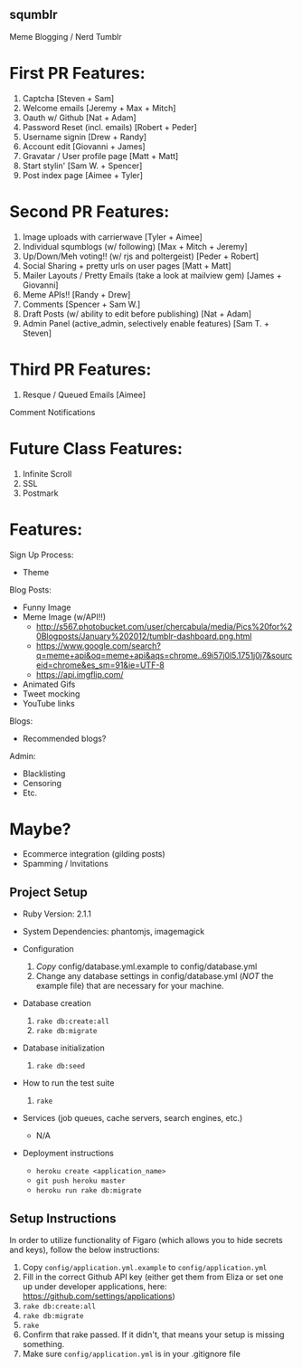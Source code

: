 squmblr
-------

Meme Blogging / Nerd Tumblr


First PR Features:
=========
 1. Captcha [Steven + Sam]
 2. Welcome emails [Jeremy + Max + Mitch]
 3. Oauth w/ Github [Nat + Adam]
 4. Password Reset (incl. emails) [Robert + Peder]
 5. Username signin [Drew + Randy]
 6. Account edit [Giovanni + James]
 7. Gravatar / User profile page [Matt + Matt]
 8. Start stylin' [Sam W. + Spencer]
 9. Post index page [Aimee + Tyler]


Second PR Features:
==========
 1. Image uploads with carrierwave [Tyler + Aimee]
 2. Individual squmblogs (w/ following) [Max + Mitch + Jeremy]
 3. Up/Down/Meh voting!! (w/ rjs and poltergeist) [Peder + Robert]
 4. Social Sharing + pretty urls on user pages [Matt + Matt]
 5. Mailer Layouts / Pretty Emails (take a look at mailview gem) [James + Giovanni]
 6. Meme APIs!! [Randy + Drew]
 7. Comments [Spencer + Sam W.]
 8. Draft Posts (w/ ability to edit before publishing) [Nat + Adam]
 9. Admin Panel (active\_admin, selectively enable features) [Sam T. + Steven]


Third PR Features:
==================

 1. Resque / Queued Emails [Aimee]

Comment Notifications

Future Class Features:
======================

 1. Infinite Scroll
 2. SSL
 3. Postmark


Features:
=========

Sign Up Process:

  * Theme

Blog Posts:

  * Funny Image
  * Meme Image (w/API!!)
    * http://s567.photobucket.com/user/chercabula/media/Pics%20for%20Blogposts/January%202012/tumblr-dashboard.png.html
    * https://www.google.com/search?q=meme+api&oq=meme+api&aqs=chrome..69i57j0l5.1751j0j7&sourceid=chrome&es_sm=91&ie=UTF-8
    * https://api.imgflip.com/
  * Animated Gifs
  * Tweet mocking
  * YouTube links

Blogs:

  * Recommended blogs?

Admin:

  * Blacklisting
  * Censoring
  * Etc.

Maybe?
======

  * Ecommerce integration (gilding posts)
  * Spamming / Invitations


## Project Setup

* Ruby Version: 2.1.1
* System Dependencies: phantomjs, imagemagick
* Configuration
    1. *Copy* config/database.yml.example to config/database.yml
    2. Change any database settings in config/database.yml (*NOT* the example file) that are necessary for your machine.

* Database creation
    1. `rake db:create:all`
    2. `rake db:migrate`
* Database initialization
    1. `rake db:seed`
* How to run the test suite
    1. `rake`
* Services (job queues, cache servers, search engines, etc.)
    * N/A
* Deployment instructions
    * `heroku create <application_name>`
    * `git push heroku master`
    * `heroku run rake db:migrate`

## Setup Instructions

In order to utilize functionality of Figaro (which allows you to hide secrets and keys),
follow the below instructions:

1. Copy `config/application.yml.example` to `config/application.yml`
2. Fill in the correct Github API key (either get them from Eliza or set one up under developer applications, here: https://github.com/settings/applications)
3. `rake db:create:all`
4. `rake db:migrate`
5. `rake`
6. Confirm that rake passed.  If it didn't, that means your setup is missing something.
7. Make sure `config/application.yml` is in your .gitignore file
